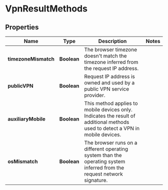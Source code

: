 

# VpnResultMethods


## Properties

| Name | Type | Description | Notes |
|------------ | ------------- | ------------- | -------------|
|**timezoneMismatch** | **Boolean** | The browser timezone doesn&#39;t match the timezone inferred from the request IP address. |  |
|**publicVPN** | **Boolean** | Request IP address is owned and used by a public VPN service provider. |  |
|**auxiliaryMobile** | **Boolean** | This method applies to mobile devices only. Indicates the result of additional methods used to detect a VPN in mobile devices. |  |
|**osMismatch** | **Boolean** | The browser runs on a different operating system than the operating system inferred from the  request network signature. |  |



